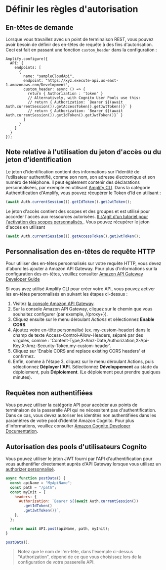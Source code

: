 # Définir les règles d'autorisation

## En-têtes de demande

Lorsque vous travaillez avec un point de terminaison REST, vous pouvez avoir besoin de définir des en-têtes de requête à des fins d'autorisation. Ceci est fait en passant une fonction `custom_header` dans la configuration :

```javavascript
Amplify.configure({
  API: {
    endpoints: [
      {
        name: "sampleCloudApi",
        endpoint: "https://xyz.execute-api.us-east-1.amazonaws.com/Development",
        custom_header: async () => {
          return { Authorization : 'token' }
          // Alternatively, with Cognito User Pools use this:
          // return { Authorization: `Bearer ${(await Auth.currentSession()).getAccessToken().getJwtToken()}` }
          // return { Authorization: `Bearer ${(await Auth.currentSession()).getIdToken().getJwtToken()}` }
        }
      }
    ]
  }
});
```

## Note relative à l'utilisation du jeton d'accès ou du jeton d'identification

Le jeton d'identification contient des informations sur l'identité de l'utilisateur authentifié, comme son nom, son adresse électronique et son numéro de téléphone. Il peut également contenir des déclarations personnalisées, par exemple en utilisant [Amplify CLI](https://docs.amplify.aws/cli/usage/lambda-triggers/#override-id-token-claims). Dans la catégorie Authentification d'Amplify, vous pouvez récupérer le Token d'Id en utilisant :

```javascript
(await Auth.currentSession()).getIdToken().getJwtToken();
```

Le jeton d'accès contient des scopes et des groupes et est utilisé pour accorder l'accès aux ressources autorisées. [Il s'agit d'un tutoriel pour l'activation des scopes personnalisés.](https://aws.amazon.com/premiumsupport/knowledge-center/cognito-custom-scopes-api-gateway/). Vous pouvez récupérer le jeton d'accès en utilisant

```Javascript
(await Auth.currentSession()).getAccessToken().getJwtToken();
```

[](https://docs.amplify.aws/lib/restapi/authz/q/platform/js/#customizing-http-request-headers)

## Personnalisation des en-têtes de requête HTTP

Pour utiliser des en-têtes personnalisés sur votre requête HTTP, vous devez d'abord les ajouter à Amazon API Gateway. Pour plus d'informations sur la configuration des en-têtes, veuillez consulter [Amazon API Gateway Developer Guide](http://docs.aws.amazon.com/apigateway/latest/developerguide/how-to-cors.html)

Si vous avez utilisé Amplify CLI pour créer votre API, vous pouvez activer les en-têtes personnalisés en suivant les étapes ci-dessus :

1.  Visitez [la console Amazon API Gateway](https://aws.amazon.com/api-gateway/).
2.  Sur la console Amazon API Gateway, cliquez sur le chemin que vous souhaitez configurer (par exemple, /{proxy+}).
3.  Cliquez ensuite sur le menu déroulant _Actions_ et sélectionnez **Enable CORS**.
4.  Ajoutez votre en-tête personnalisé (ex. my-custom-header) dans le champ de texte Access-Control-Allow-Headers, séparé par des virgules, comme : 'Content-Type,X-Amz-Date,Authorization,X-Api-Key,X-Amz-Security-Token,my-custom-header'.
5.  Cliquez sur 'Enable CORS and replace existing CORS headers' et confirmez.
6.  Enfin, comme à l'étape 3, cliquez sur le menu déroulant Actions, puis sélectionnez **Déployer l'API**. Sélectionnez **Développement** au stade du déploiement, puis **Déploiement**. (Le déploiement peut prendre quelques minutes).

## Requêtes non authentifiées

Vous pouvez utiliser la catégorie API pour accéder aux points de terminaison de la passerelle API qui ne nécessitent pas d'authentification. Dans ce cas, vous devez autoriser les identités non authentifiées dans les paramètres de votre pool d'identité Amazon Cognito. Pour plus d'informations, veuillez consulter [Amazon Cognito Developer Documentation](https://docs.aws.amazon.com/cognito/latest/developerguide/identity-pools.html#enable-or-disable-unauthenticated-identities).

## Autorisation des pools d'utilisateurs Cognito

Vous pouvez utiliser le jeton JWT fourni par l'API d'authentification pour vous authentifier directement auprès d'API Gateway lorsque vous utilisez un [authorizer personnalisé](https://docs.aws.amazon.com/apigateway/latest/developerguide/apigateway-integrate-with-cognito.html).

```javascript
async function postData() {
  const apiName = "MyApiName";
  const path = "/path";
  const myInit = {
    headers: {
      Authorization: `Bearer ${(await Auth.currentSession())
        .getIdToken()
        .getJwtToken()}`,
    },
  };

  return await API.post(apiName, path, myInit);
}

postData();
```

> Notez que le nom de l'en-tête, dans l'exemple ci-dessus "Authorization", dépend de ce que vous choisissez lors de la configuration de votre passerelle API.
